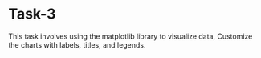 # Task-3
This task involves using the matplotlib library to visualize data, Customize the charts with labels, titles, and legends.
